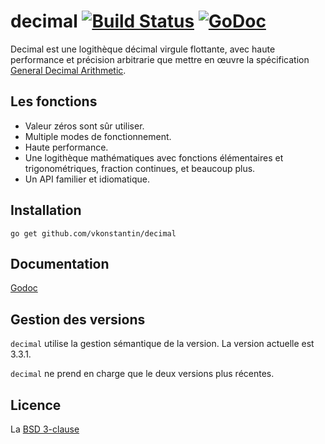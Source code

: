 # decimal [![Build Status](https://travis-ci.org/ericlagergren/decimal.png?branch=master)](https://travis-ci.org/ericlagergren/decimal) [![GoDoc](https://godoc.org/github.com/vkonstantin/decimal?status.svg)](https://godoc.org/github.com/vkonstantin/decimal)

Decimal est une logithèque décimal virgule flottante, avec haute performance et
précision arbitrarie que mettre en œuvre la spécification
[General Decimal Arithmetic](http://speleotrove.com/decimal/).

## Les fonctions

 * Valeur zéros sont sûr utiliser.
 * Multiple modes de fonctionnement.
 * Haute performance.
 * Une logithèque mathématiques avec fonctions élémentaires et trigonométriques,
   fraction continues, et beaucoup plus.
 * Un API familier et idiomatique.

## Installation

`go get github.com/vkonstantin/decimal`

## Documentation

[Godoc](http://godoc.org/github.com/vkonstantin/decimal)

## Gestion des versions

`decimal` utilise la gestion sémantique de la version. La version actuelle est
3.3.1.

`decimal` ne prend en charge que le deux versions plus récentes.

## Licence

La [BSD 3-clause](https://github.com/vkonstantin/decimal/blob/master/LICENSE)
